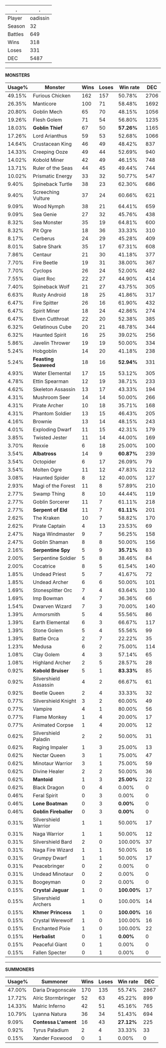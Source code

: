 .|.
|-|-
Player|oadissin
Season|32
Battles|649
Wins|318
Loses|331
DEC|5487

---
**MONSTERS**

Usage%|Monster|Wins|Loses|Win rate|DEC|
-|-|-|-|-|-|
49.15%|Furious Chicken|162|157|50.78%|2706|
26.35%|Manticore|100|71|58.48%|1692|
20.80%|Goblin Mech|65|70|48.15%|1056|
19.26%|Flesh Golem|71|54|56.80%|1235|
18.03%|**Goblin Thief**|67|50|**57.26%**|1165|
17.26%|Lord Arianthus|59|53|52.68%|1066|
14.64%|Crustacean King|46|49|48.42%|837|
14.33%|Creeping Ooze|49|44|52.69%|940|
14.02%|Kobold Miner|42|49|46.15%|748|
13.71%|Ruler of the Seas|44|45|49.44%|744|
10.02%|Prismatic Energy|33|32|50.77%|547|
9.40%|Spineback Turtle|38|23|62.30%|686|
9.40%|Screeching Vulture|37|24|60.66%|621|
9.09%|Wood Nymph|38|21|64.41%|659|
9.09%|Sea Genie|27|32|45.76%|438|
8.32%|Sea Monster|35|19|64.81%|600|
8.32%|Pit Ogre|18|36|33.33%|310|
8.17%|Cerberus|24|29|45.28%|409|
8.01%|Sabre Shark|35|17|67.31%|608|
7.86%|Centaur|21|30|41.18%|377|
7.70%|Fire Beetle|19|31|38.00%|367|
7.70%|Cyclops|26|24|52.00%|482|
7.55%|Giant Roc|22|27|44.90%|414|
7.40%|Spineback Wolf|21|27|43.75%|305|
6.63%|Rusty Android|18|25|41.86%|317|
6.47%|Fire Spitter|26|16|61.90%|432|
6.47%|Spirit Miner|18|24|42.86%|274|
6.47%|Elven Cutthroat|22|20|52.38%|385|
6.32%|Gelatinous Cube|20|21|48.78%|344|
6.32%|Haunted Spirit|16|25|39.02%|256|
5.86%|Javelin Thrower|19|19|50.00%|334|
5.24%|Hobgoblin|14|20|41.18%|238|
5.24%|**Feasting Seaweed**|18|16|**52.94%**|331|
4.93%|Water Elemental|17|15|53.12%|305|
4.78%|Ettin Spearman|12|19|38.71%|233|
4.62%|Skeleton Assassin|13|17|43.33%|194|
4.31%|Mushroom Seer|14|14|50.00%|266|
4.31%|Pirate Archer|10|18|35.71%|168|
4.31%|Phantom Soldier|13|15|46.43%|205|
4.16%|Brownie|13|14|48.15%|243|
4.01%|Exploding Dwarf|11|15|42.31%|179|
3.85%|Twisted Jester|11|14|44.00%|169|
3.70%|Rexxie|6|18|25.00%|100|
3.54%|**Albatross**|14|9|**60.87%**|239|
3.54%|Octopider|6|17|26.09%|79|
3.54%|Molten Ogre|11|12|47.83%|212|
3.08%|Haunted Spider|8|12|40.00%|127|
2.93%|Magi of the Forest|11|8|57.89%|210|
2.77%|Swamp Thing|8|10|44.44%|119|
2.77%|Goblin Sorcerer|11|7|61.11%|218|
2.77%|**Serpent of Eld**|11|7|**61.11%**|201|
2.62%|The Kraken|10|7|58.82%|170|
2.62%|Pirate Captain|4|13|23.53%|69|
2.47%|Naga Windmaster|9|7|56.25%|158|
2.47%|Goblin Shaman|8|8|50.00%|156|
2.16%|**Serpentine Spy**|5|9|**35.71%**|83|
2.00%|Serpentine Soldier|5|8|38.46%|84|
2.00%|Cocatrice|8|5|61.54%|140|
1.85%|Undead Priest|5|7|41.67%|72|
1.85%|Undead Archer|6|6|50.00%|101|
1.69%|Stonesplitter Orc|7|4|63.64%|130|
1.69%|Imp Bowman|4|7|36.36%|66|
1.54%|Dwarven Wizard|7|3|70.00%|140|
1.39%|Armorsmith|5|4|55.56%|86|
1.39%|Earth Elemental|6|3|66.67%|117|
1.39%|Stone Golem|5|4|55.56%|99|
1.39%|Battle Orca|2|7|22.22%|35|
1.23%|Medusa|6|2|75.00%|114|
1.08%|Clay Golem|4|3|57.14%|65|
1.08%|Highland Archer|2|5|28.57%|28|
0.92%|**Kobold Bruiser**|5|1|**83.33%**|85|
0.92%|Silvershield Assassin|4|2|66.67%|61|
0.92%|Beetle Queen|2|4|33.33%|32|
0.77%|Silvershield Knight|3|2|60.00%|49|
0.77%|Vampire|4|1|80.00%|56|
0.77%|Flame Monkey|1|4|20.00%|17|
0.77%|Animated Corpse|1|4|20.00%|12|
0.62%|Silvershield Paladin|2|2|50.00%|31|
0.62%|Raging Impaler|1|3|25.00%|13|
0.62%|Nectar Queen|3|1|75.00%|47|
0.62%|Minotaur Warrior|3|1|75.00%|59|
0.62%|Divine Healer|2|2|50.00%|36|
0.62%|**Mantoid**|1|3|**25.00%**|22|
0.62%|Black Dragon|0|4|0.00%|0|
0.46%|Feral Spirit|0|3|0.00%|0|
0.46%|**Lone Boatman**|0|3|**0.00%**|0|
0.46%|**Goblin Fireballer**|0|3|**0.00%**|0|
0.31%|Silvershield Warrior|1|1|50.00%|17|
0.31%|Naga Warrior|1|1|50.00%|12|
0.31%|Silvershield Bard|2|0|100.00%|37|
0.31%|Naga Fire Wizard|1|1|50.00%|16|
0.31%|Grumpy Dwarf|1|1|50.00%|17|
0.31%|Peacebringer|0|2|0.00%|0|
0.31%|Undead Minotaur|0|2|0.00%|0|
0.31%|Boogeyman|0|2|0.00%|0|
0.15%|**Crystal Jaguar**|1|0|**100.00%**|17|
0.15%|Silvershield Archers|1|0|100.00%|14|
0.15%|**Khmer Princess**|1|0|**100.00%**|16|
0.15%|Crystal Werewolf|1|0|100.00%|16|
0.15%|Enchanted Pixie|1|0|100.00%|22|
0.15%|**Herbalist**|0|1|**0.00%**|0|
0.15%|Peaceful Giant|0|1|0.00%|0|
0.15%|Fallen Specter|0|1|0.00%|0|

---
**SUMMONERS**

Usage%|Summoner|Wins|Loses|Win rate|DEC|
-|-|-|-|-|-|
47.00%|Daria Dragonscale|170|135|55.74%|2867|
17.72%|Alric Stormbringer|52|63|45.22%|899|
14.33%|Malric Inferno|42|51|45.16%|765|
10.79%|Lyanna Natura|36|34|51.43%|694|
9.09%|**Contessa L'ament**|16|43|**27.12%**|225|
0.92%|Tyrus Paladium|2|4|33.33%|33|
0.15%|Xander Foxwood|0|1|0.00%|0|
